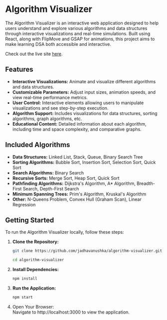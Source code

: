 # Algorithm Visualizer

The Algorithm Visualizer is an interactive web application designed to help users understand and explore various algorithms and data structures through interactive visualizations and real-time simulations.
Built using React, along with FlipMove and GSAP for animations, this project aims to make learning DSA both accessible and interactive.

Check out the live site [here](https://algorithm-visualizer-tau-one.vercel.app/).

## Features

- **Interactive Visualizations:** Animate and visualize different algorithms and data structures.
- **Customizable Parameters:** Adjust input sizes, animation speeds, and view real-time performance metrics.
- **User Control:** Interactive elements allowing users to manipulate visualizations and see step-by-step execution.
- **Algorithm Support:** Includes visualizations for data structures, sorting algorithms, graph algorithms, etc.
- **Educational Content:** Detailed information about each algorithm, including time and space complexity, and comparative graphs.


## Included Algorithms

- **Data Structures:** Linked List, Stack, Queue, Binary Search Tree
- **Sorting Algorithms:** Bubble Sort, Insertion Sort, Selection Sort, Quick Sort
- **Search Algorithms:** Binary Search
- **Recursive Sorts:** Merge Sort, Heap Sort, Quick Sort
- **Pathfinding Algorithms:** Dijkstra's Algorithm, A* Algorithm, Breadth-First Search, Depth-First Search
- **Minimum Spanning Trees:** Prim's Algorithm, Kruskal's Algorithm
- **Other:** N-Queens Problem, Convex Hull (Graham Scan), Linear Regression


## Getting Started

To run the Algorithm Visualizer locally, follow these steps:

1. **Clone the Repository:**
   ```bash
   git clone https://github.com/jadhavanushka/algorithm-visualizer.git
   ```
   ```bash
   cd algorithm-visualizer
   ```

2. **Install Dependencies:**
    ```bash
    npm install
    ```

3. **Run the Application:**
    ```bash
    npm start
    ```

4. Open Your Browser:\
Navigate to http://localhost:3000 to view the application. 
